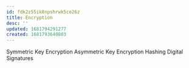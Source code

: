 ```yaml
---
id: fdk2z55ik8npshrwk5ce26z
title: Encryption
desc: ''
updated: 1681794291277
created: 1681793640803
---
```

Symmetric Key Encryption
Asymmetric Key Encryption
Hashing
Digital Signatures